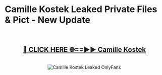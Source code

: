 # Camille Kostek Leaked Private Files & Pict - New Update
<br>
<div align="center">
<h2><a href="https://mediafilles.blogspot.com/?title=Camille_Kostek" rel="nofollow">🔴 CLICK HERE 🌐==►► Camille Kostek</a></h2>
<br>
<a href="https://mediafilles.blogspot.com/?title=Camille_Kostek" rel="nofollow" data-target="animated-image.originalLink"><img src="https://i.ibb.co.com/WyWwxjT/player-gif2.gif" alt="Camille Kostek Leaked OnlyFans" style="max-width: 100%; display: inline-block;" data-target="animated-image.originalImage"></a>
</div>
<br>